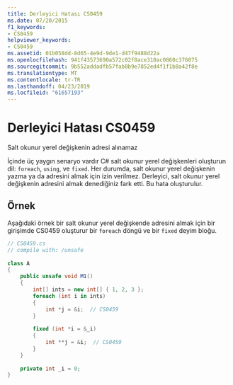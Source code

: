 ```yaml
---
title: Derleyici Hatası CS0459
ms.date: 07/20/2015
f1_keywords:
- CS0459
helpviewer_keywords:
- CS0459
ms.assetid: 01b058dd-8d65-4e9d-9de1-d47f9488d22a
ms.openlocfilehash: 941f43573690a572c02f8ace310ac0860c376075
ms.sourcegitcommit: 9b552addadfb57fab0b9e7852ed4f1f1b8a42f8e
ms.translationtype: MT
ms.contentlocale: tr-TR
ms.lasthandoff: 04/23/2019
ms.locfileid: "61657193"
---
```

# <a name="compiler-error-cs0459"></a>Derleyici Hatası CS0459
Salt okunur yerel değişkenin adresi alınamaz  
  
 İçinde üç yaygın senaryo vardır C# salt okunur yerel değişkenleri oluşturun dil: `foreach`, `using`, ve `fixed`. Her durumda, salt okunur yerel değişkenin yazma ya da adresini almak için izin verilmez. Derleyici, salt okunur yerel değişkenin adresini almak denediğiniz fark etti. Bu hata oluşturulur.  
  
## <a name="example"></a>Örnek  
 Aşağıdaki örnek bir salt okunur yerel değişkende adresini almak için bir girişimde CS0459 oluşturur bir `foreach` döngü ve bir `fixed` deyim bloğu.  
  
```csharp  
// CS0459.cs  
// compile with: /unsafe  
  
class A  
{  
    public unsafe void M1()  
    {  
        int[] ints = new int[] { 1, 2, 3 };  
        foreach (int i in ints)  
        {  
            int *j = &i;  // CS0459  
        }  
  
        fixed (int *i = &_i)  
        {  
            int **j = &i;  // CS0459  
        }  
    }  
  
    private int _i = 0;  
}  
```
